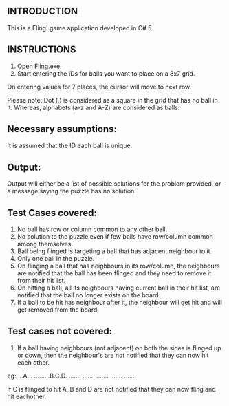 INTRODUCTION
------------

This is a Fling! game application developed in C# 5.

INSTRUCTIONS
------------
1. Open Fling.exe
2. Start entering the IDs for balls you want to place on a 8x7 grid. 

On entering values for 7 places, the cursor will move to next row.

Please note: 
Dot (.) is considered as a square in the grid that has no ball in it. 
Whereas, alphabets (a-z and A-Z) are considered as balls. 

Necessary assumptions: 
---------------------

It is assumed that the ID each ball is unique.

Output:
-------
Output will either be a list of possible solutions for the problem provided, or a message saying the puzzle has no solution.

Test Cases covered:
------------------

1. No ball has row or column common to any other ball.
2. No solution to the puzzle even if few balls have row/column common among themselves.
3. Ball being flinged is targeting a ball that has adjacent neighbour to it.
4. Only one ball in the puzzle.
5. On flinging a ball that has neighbours in its row/column, the neighbours are notified that the ball has been flinged and they need to remove it from their hit list.
6. On hitting a ball, all its neighbours having current ball in their hit list, are notified that the ball  no longer exists on the board.
7. If a ball to be hit has neighbour after it, the neighbour will get hit and will get removed from the board.

Test cases not covered:
-----------------------
1. If a ball having neighbours (not adjacent) on both the sides is flinged up or down, then the neighbour's are not notified that they can now hit each other.

eg: 
...A...
.......
.B.C.D.
.......
.......
.......
.......
.......

If C is flinged to hit A, B and D are not notified that they can now fling and hit eachother.



